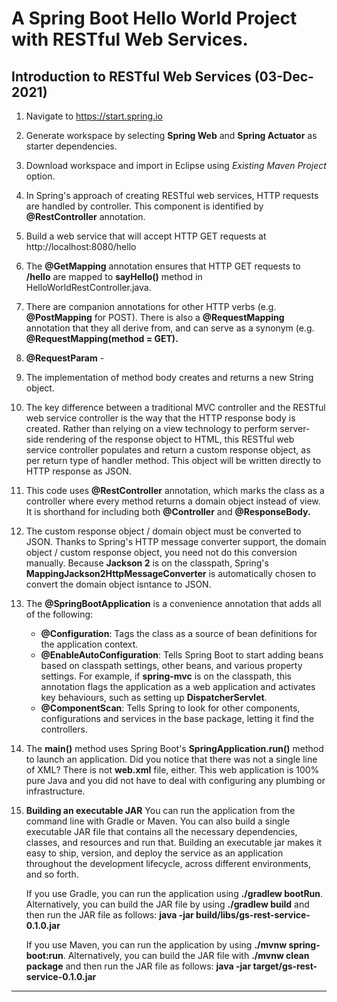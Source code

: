 # A Spring Boot Hello World Project with RESTful Web Services.

## Introduction to RESTful Web Services (03-Dec-2021)
1. Navigate to https://start.spring.io
2. Generate workspace by selecting **Spring Web** and **Spring Actuator** as starter dependencies.
3. Download workspace and import in Eclipse using _Existing Maven Project_ option.
4. In Spring's approach of creating RESTful web services, HTTP requests are handled by controller. This component is identified by **@RestController** annotation.
5. Build a web service that will accept HTTP GET requests at http://localhost:8080/hello
6. The **@GetMapping** annotation ensures that HTTP GET requests to **/hello** are mapped to **sayHello()** method in HelloWorldRestController.java.
7. There are companion annotations for other HTTP verbs (e.g. **@PostMapping** for POST). There is also a **@RequestMapping** annotation that they all derive from, and can serve as a synonym (e.g. **@RequestMapping(method = GET).**
8. **@RequestParam** - 
9. The implementation of method body creates and returns a new String object.
10. The key difference between a traditional MVC controller and the RESTful web service controller is the way that the HTTP response body is created. Rather than relying on a view technology to perform server-side rendering of the response object to HTML, this RESTful web service controller populates and return a custom response object, as per return type of handler method. This object will be written directly to HTTP response as JSON.
11. This code uses **@RestController** annotation, which marks the class as a controller where every method returns a domain object instead of view. It is shorthand for including both **@Controller** and **@ResponseBody.**
12. The custom response object / domain object must be converted to JSON. Thanks to Spring's HTTP message converter support, the domain object / custom response object, you need not do this conversion manually. Because **Jackson 2** is on the classpath, Spring's **MappingJackson2HttpMessageConverter** is automatically chosen to convert the domain object isntance to JSON.
13. The **@SpringBootApplication** is a convenience annotation that adds all of the following:
    * **@Configuration**: Tags the class as a source of bean definitions for the application context.
    * **@EnableAutoConfiguration**: Tells Spring Boot to start adding beans based on classpath settings, other beans, and various property settings. For example, if **spring-mvc** is on the classpath, this annotation flags the application as a web application and activates key behaviours, such as setting up **DispatcherServlet**.
    * **@ComponentScan**: Tells Spring to look for other components, configurations and services in the base package, letting it find the controllers.

14. The **main()** method uses Spring Boot's **SpringApplication.run()** method to launch an application. Did you notice that there was not a single line of XML? There is not **web.xml** file, either. This web application is 100% pure Java and you did not have to deal with configuring any plumbing or infrastructure.

15. **Building an executable JAR**
    You can run the application from the command line with Gradle or Maven. You can also build a single executable JAR file that contains all the necessary dependencies, classes, and resources and run that. Building an executable jar makes it easy to ship, version, and deploy the service as an application throughout the development lifecycle, across different environments, and so forth.
    
    If you use Gradle, you can run the application using **./gradlew bootRun**. Alternatively, you can build the JAR file by using **./gradlew build** and then run the JAR file as follows:
    **java -jar build/libs/gs-rest-service-0.1.0.jar**
    
    If you use Maven, you can run the application by using **./mvnw spring-boot:run**. Alternatively, you can build the JAR file with **./mvnw clean package** and then run the JAR file as follows:
    **java -jar target/gs-rest-service-0.1.0.jar**
    
----
